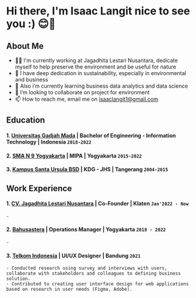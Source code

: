 # Hi there, I'm Isaac Langit nice to see you :) 😊👋

## About Me
- 🧘‍♂️ I'm currently working at Jagadhita Lestari Nusantara, dedicate myself to help preserve the environment and be useful for nature
- 🌱 I have deep dedication in sustainability, especially in environmental and business 
- 👀 Also i’m currently learning business data analytics and data science
- 💞️ I’m looking to collaborate on project for environment
- 📫 How to reach me, email me on isaaclangit1@gmail.com

## Education
#### 1. [Universitas Gadjah Mada](https://www.ugm.ac.id) | Bachelor of Engineering - Information Technology | Indonesia `2018-2022`
#### 2. [SMA N 9 Yogyakarta](https://www.sma9jogja.sch.id) | MIPA | Yogyakarta `2015-2022`
#### 3. [Kampus Santa Ursula BSD](https://www.sanurbsd-tng.sch.id) | KDG - JHS | Tangerang `2004-2015`

## Work Experience
#### 1. [CV. Jagadhita Lestari Nusantara](https://polyasta.com) | Co-Founder | Klaten `Jan'2022 - Now`
    - 
#### 2. [Bahusastera](https://instagram.com/bahusastera) | Operations Manager | Yogyakarta `2018 - 2022`
    - 
#### 3. [Telkom Indonesia](https://telkom.co.id) | UI/UX Designer | Bandung `2021`
    - Conducted research using survey and interviews with users, collaborate with stakeholders and colleagues to defining business solution.
    - Contributed to creating user interface design for web applications based on research in user needs (Figma, Adobe).
<!---
isaaclangit/isaaclangit is a ✨ special ✨ repository because its `README.md` (this file) appears on your GitHub profile.
You can click the Preview link to take a look at your changes.
--->
